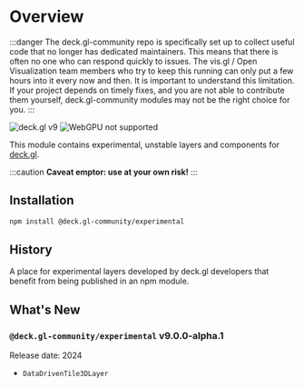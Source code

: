 # Overview

:::danger
The deck.gl-community repo is specifically set up to collect useful code that no longer has dedicated maintainers. This means that there is often no one who can respond quickly to issues. The vis.gl / Open Visualization team members who try to keep this running can only put a few hours into it every now and then. It is important to understand this limitation. If your project depends on timely fixes, and you are not able to contribute them yourself, deck.gl-community modules may not be the right choice for you.
:::

![deck.gl v9](https://img.shields.io/badge/deck.gl-v9-green.svg?style=flat-square")
![WebGPU not supported](https://img.shields.io/badge/webgpu-no-red.svg?style=flat-square")

This module contains experimental, unstable layers and components for [deck.gl](https://deck.gl).

:::caution
**Caveat emptor: use at your own risk!**
:::

## Installation

```bash
npm install @deck.gl-community/experimental
```

## History

A place for experimental layers developed by deck.gl developers that benefit from being published in an npm module.

## What's New

### `@deck.gl-community/experimental` v9.0.0-alpha.1

Release date: 2024

- `DataDrivenTile3DLayer`

